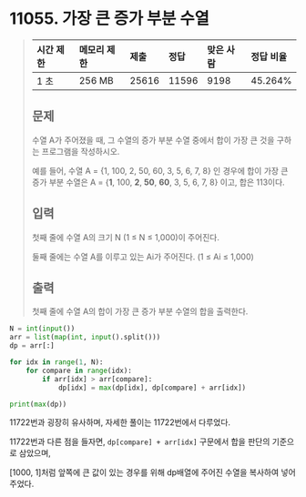 # 11055. 가장 큰 증가 부분 수열

>| 시간 제한 | 메모리 제한 | 제출  | 정답  | 맞은 사람 | 정답 비율 |
>| :-------- | :---------- | :---- | :---- | :-------- | :-------- |
>| 1 초      | 256 MB      | 25616 | 11596 | 9198      | 45.264%   |
>
>## 문제
>
>수열 A가 주어졌을 때, 그 수열의 증가 부분 수열 중에서 합이 가장 큰 것을 구하는 프로그램을 작성하시오.
>
>예를 들어, 수열 A = {1, 100, 2, 50, 60, 3, 5, 6, 7, 8} 인 경우에 합이 가장 큰 증가 부분 수열은 A = {**1**, 100, **2**, **50**, **60**, 3, 5, 6, 7, 8} 이고, 합은 113이다.
>
>## 입력
>
>첫째 줄에 수열 A의 크기 N (1 ≤ N ≤ 1,000)이 주어진다.
>
>둘째 줄에는 수열 A를 이루고 있는 Ai가 주어진다. (1 ≤ Ai ≤ 1,000)
>
>## 출력
>
>첫째 줄에 수열 A의 합이 가장 큰 증가 부분 수열의 합을 출력한다.

```python
N = int(input())
arr = list(map(int, input().split()))
dp = arr[:]

for idx in range(1, N):
    for compare in range(idx):
        if arr[idx] > arr[compare]:
            dp[idx] = max(dp[idx], dp[compare] + arr[idx])

print(max(dp))
```

11722번과 굉장히 유사하며, 자세한 풀이는 11722번에서 다루었다.

11722번과 다른 점을 들자면, `dp[compare] + arr[idx]` 구문에서 합을 판단의 기준으로 삼았으며, 

[1000, 1]처럼 앞쪽에 큰 값이 있는 경우를 위해 dp배열에 주어진 수열을 복사하여 넣어주었다.